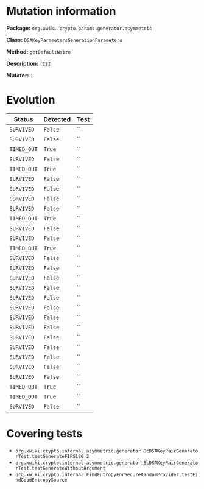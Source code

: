 
# Mutation information

**Package:** `org.xwiki.crypto.params.generator.asymmetric`

**Class:** `DSAKeyParametersGenerationParameters`

**Method:** `getDefaultNsize`

**Description:** `(I)I`

**Mutator:** `1`

# Evolution

| Status | Detected | Test |
|--------|----------|------|
| `SURVIVED` | `False` | `` |
| `SURVIVED` | `False` | `` |
| `TIMED_OUT` | `True` | `` |
| `SURVIVED` | `False` | `` |
| `TIMED_OUT` | `True` | `` |
| `SURVIVED` | `False` | `` |
| `SURVIVED` | `False` | `` |
| `SURVIVED` | `False` | `` |
| `SURVIVED` | `False` | `` |
| `TIMED_OUT` | `True` | `` |
| `SURVIVED` | `False` | `` |
| `SURVIVED` | `False` | `` |
| `TIMED_OUT` | `True` | `` |
| `SURVIVED` | `False` | `` |
| `SURVIVED` | `False` | `` |
| `SURVIVED` | `False` | `` |
| `SURVIVED` | `False` | `` |
| `SURVIVED` | `False` | `` |
| `SURVIVED` | `False` | `` |
| `SURVIVED` | `False` | `` |
| `SURVIVED` | `False` | `` |
| `SURVIVED` | `False` | `` |
| `SURVIVED` | `False` | `` |
| `SURVIVED` | `False` | `` |
| `SURVIVED` | `False` | `` |
| `SURVIVED` | `False` | `` |
| `TIMED_OUT` | `True` | `` |
| `TIMED_OUT` | `True` | `` |
| `SURVIVED` | `False` | `` |


# Covering tests


* `org.xwiki.crypto.internal.asymmetric.generator.BcDSAKeyPairGeneratorTest.testGenerateFIPS186_2`
* `org.xwiki.crypto.internal.asymmetric.generator.BcDSAKeyPairGeneratorTest.testGenerateWithoutArgument`
* `org.xwiki.crypto.internal.FindEntropyForSecureRandomProvider.testFindGoodEntropySource`